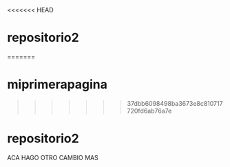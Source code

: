 <<<<<<< HEAD
# repositorio2
=======
# miprimerapagina
>>>>>>> 37dbb6098498ba3673e8c810717720fd6ab76a7e
# repositorio2

ACA HAGO OTRO CAMBIO MAS
